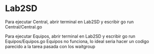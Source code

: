 # Lab2SD


Para ejecutar Central, abrir terminal en Lab2SD y escribir go run Central/Central.go

Para ejecutar Equipos, abrir terminal en Lab2SD y escribir go run Equipos/Equipos.go
Equipos no funciona, lo ideal seria hacer un codigo parecido a la tarea pasada con los waitgroup
